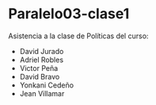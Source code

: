 # Paralelo03-clase1
Asistencia a la clase de Políticas del curso:
+ David Jurado
+ Adriel Robles
+ Victor Peña
+ David Bravo
+ Yonkani Cedeño
+ Jean Villamar
